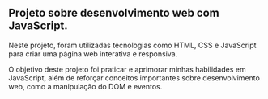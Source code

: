 ## Projeto sobre desenvolvimento web com JavaScript.

Neste projeto, foram utilizadas tecnologias como HTML, CSS e JavaScript para criar uma página web interativa e responsiva.

O objetivo deste projeto foi praticar e aprimorar minhas habilidades em JavaScript, além de reforçar conceitos importantes sobre desenvolvimento web, como a manipulação do DOM e eventos.